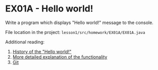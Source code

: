 EX01A - Hello world!
====================

Write a program which displays "Hello world!" message to the console.

File location in the project: `lesson1/src/homework/EX01A/EX01A.java`

Additional reading:

1. [History of the "Hello world!"](https://blog.hackerrank.com/the-history-of-hello-world/)
2. [More detailed explanation of the functionality](https://javadoc.pages.taltech.ee/other/hello-world.html#selgitus)
3. [Git](https://javadoc.pages.taltech.ee/git/git.html)
